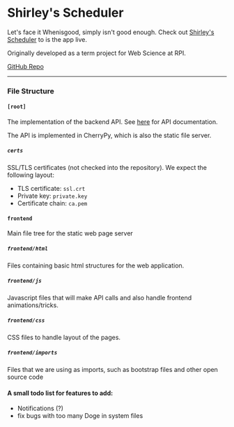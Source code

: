 Shirley's Scheduler
=====================

Let's face it Whenisgood, simply isn't good enough. Check out [Shirley's Scheduler]([https://shirleys-scheduler.com/) to is the app live. 

Originally developed as a term project for Web Science at RPI.

[GitHub Repo](https://github.com/hamlim/ShirleysScheduler)

-------

### File Structure

#### `[root]`

The implementation of the backend API. See [here](http://goo.gl/xfPWdL) for API
documentation.

The API is implemented in CherryPy, which is also the static file server.

##### `certs`

SSL/TLS certificates (not checked into the repository). We expect the following
layout:

* TLS certificate: `ssl.crt`
* Private key: `private.key`
* Certificate chain: `ca.pem`


#### `frontend`

Main file tree for the static web page server

##### `frontend/html`

Files containing basic html structures for the web application.

##### `frontend/js`

Javascript files that will make API calls and also handle frontend animations/tricks.

##### `frontend/css`

CSS files to handle layout of the pages.

##### `frontend/imports`

Files that we are using as imports, such as bootstrap files and other open source code



#### A small todo list for features to add:


* Notifications (?)
* fix bugs with too many Doge in system files 

